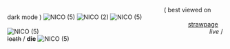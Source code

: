                           ( best viewed on dark mode )
![NICO (5)](https://github.com/user-attachments/assets/64f90c10-9f0c-4016-be40-104f87c577f1)
![NICO (2)](https://github.com/user-attachments/assets/54b93879-031a-4b16-95f8-4e35aaa1e917)
![NICO (5)](https://github.com/user-attachments/assets/5a94432b-f927-4343-bfa3-433d138330e5)
                              [strawpage](https://keithaustin.straw.page/)
![NICO (5)](https://github.com/user-attachments/assets/ba1f8b49-218c-4775-ae4d-e4094317e75c)
                            *live* / ~~loath~~ / **die**
![NICO (5)](https://github.com/user-attachments/assets/1f563815-bca0-467b-850a-59787c2520e1)
